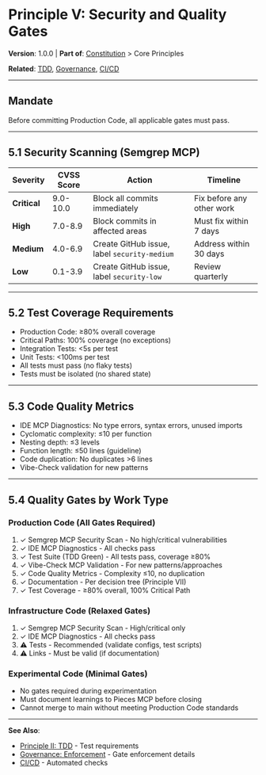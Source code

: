 # Principle V: Security and Quality Gates

**Version**: 1.0.0 | **Part of**: [Constitution](../INDEX.md) > Core Principles

**Related**: [TDD](02-tdd.md), [Governance](../governance.md), [CI/CD](../cicd.md)

---

## Mandate

Before committing Production Code, all applicable gates must pass.

---

## 5.1 Security Scanning (Semgrep MCP)

| Severity | CVSS Score | Action | Timeline |
|----------|-----------|---------|----------|
| **Critical** | 9.0-10.0 | Block all commits immediately | Fix before any other work |
| **High** | 7.0-8.9 | Block commits in affected areas | Must fix within 7 days |
| **Medium** | 4.0-6.9 | Create GitHub issue, label `security-medium` | Address within 30 days |
| **Low** | 0.1-3.9 | Create GitHub issue, label `security-low` | Review quarterly |

---

## 5.2 Test Coverage Requirements

- Production Code: ≥80% overall coverage
- Critical Paths: 100% coverage (no exceptions)
- Integration Tests: <5s per test
- Unit Tests: <100ms per test
- All tests must pass (no flaky tests)
- Tests must be isolated (no shared state)

---

## 5.3 Code Quality Metrics

- IDE MCP Diagnostics: No type errors, syntax errors, unused imports
- Cyclomatic complexity: ≤10 per function
- Nesting depth: ≤3 levels
- Function length: ≤50 lines (guideline)
- Code duplication: No duplicates >6 lines
- Vibe-Check validation for new patterns

---

## 5.4 Quality Gates by Work Type

### Production Code (All Gates Required)
1. ✓ Semgrep MCP Security Scan - No high/critical vulnerabilities
2. ✓ IDE MCP Diagnostics - All checks pass
3. ✓ Test Suite (TDD Green) - All tests pass, coverage ≥80%
4. ✓ Vibe-Check MCP Validation - For new patterns/approaches
5. ✓ Code Quality Metrics - Complexity ≤10, no duplication
6. ✓ Documentation - Per decision tree (Principle VII)
7. ✓ Test Coverage - ≥80% overall, 100% Critical Path

### Infrastructure Code (Relaxed Gates)
1. ✓ Semgrep MCP Security Scan - High/critical only
2. ✓ IDE MCP Diagnostics - All checks pass
3. ⚠️ Tests - Recommended (validate configs, test scripts)
4. ⚠️ Links - Must be valid (if documentation)

### Experimental Code (Minimal Gates)
- No gates required during experimentation
- Must document learnings to Pieces MCP before closing
- Cannot merge to main without meeting Production Code standards

---

**See Also**:
- [Principle II: TDD](02-tdd.md) - Test requirements
- [Governance: Enforcement](../governance.md) - Gate enforcement details
- [CI/CD](../cicd.md) - Automated checks
